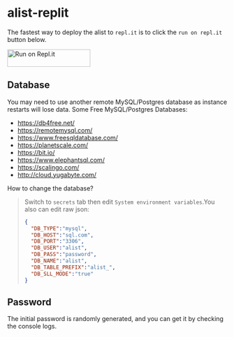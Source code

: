 # alist-replit

The fastest way to deploy the alist to `repl.it` is to click the `run on repl.it` button below.

<a href="https://repl.it/github/alist-org/alist-replit">
  <img alt="Run on Repl.it" src="https://repl.it/badge/github/alist-org/alist-replit" style="height: 40px; width: 190px;" />
</a>

## Database
You may need to use another remote MySQL/Postgres database as instance restarts will lose data. Some Free MySQL/Postgres Databases:

- https://db4free.net/
- https://remotemysql.com/
- https://www.freesqldatabase.com/
- https://planetscale.com/
- https://bit.io/
- https://www.elephantsql.com/
- https://scalingo.com/
- http://cloud.yugabyte.com/

How to change the database?
> Switch to `secrets` tab then edit `System environment variables`.You also can edit raw json:
> ```json
> {
>   "DB_TYPE":"mysql",
>   "DB_HOST":"sql.com",
>   "DB_PORT":"3306",
>   "DB_USER":"alist",
>   "DB_PASS":"password",
>   "DB_NAME":"alist",
>   "DB_TABLE_PREFIX":"alist_",
>   "DB_SLL_MODE":"true"
> }
> ```

## Password
The initial password is randomly generated, and you can get it by checking the console logs.